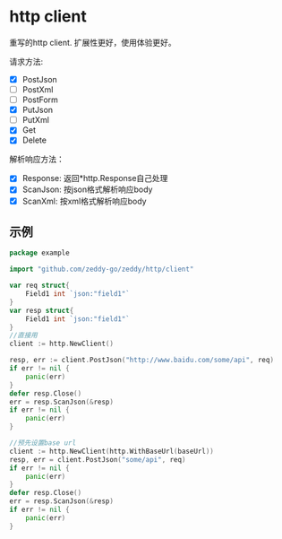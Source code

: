 # http client
重写的http client. 扩展性更好，使用体验更好。

请求方法:
- [x] PostJson
- [ ] PostXml
- [ ] PostForm
- [x] PutJson
- [ ] PutXml
- [x] Get
- [x] Delete

解析响应方法：
- [x] Response: 返回*http.Response自己处理
- [x] ScanJson: 按json格式解析响应body
- [x] ScanXml: 按xml格式解析响应body

## 示例
```go
package example

import "github.com/zeddy-go/zeddy/http/client"

var req struct{
	Field1 int `json:"field1"`
}
var resp struct{
	Field1 int `json:"field1"`
}
//直接用
client := http.NewClient()

resp, err := client.PostJson("http://www.baidu.com/some/api", req)
if err != nil {
	panic(err)
}
defer resp.Close()
err = resp.ScanJson(&resp)
if err != nil {
	panic(err)
}

//预先设置base url
client := http.NewClient(http.WithBaseUrl(baseUrl))
resp, err = client.PostJson("some/api", req)
if err != nil {
	panic(err)
}
defer resp.Close()
err = resp.ScanJson(&resp)
if err != nil {
	panic(err)
}
```